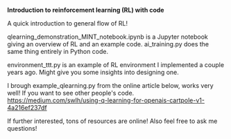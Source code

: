 **Introduction to reinforcement learning (RL) with code**

A quick introduction to general flow of RL!

qlearning_demonstration_MINT_notebook.ipynb is a Jupyter notebook giving an overview of RL and an example code.
ai_training.py does the same thing entirely in Python code.

environment_ttt.py is an example of RL environment I implemented a couple years ago. 
Might give you some insights into designing one. 

I brough example_qlearning.py from the online article below, works very well!
If you want to see other people's code.
https://medium.com/swlh/using-q-learning-for-openais-cartpole-v1-4a216ef237df

If further interested, tons of resources are online! Also feel free to ask me questions!
